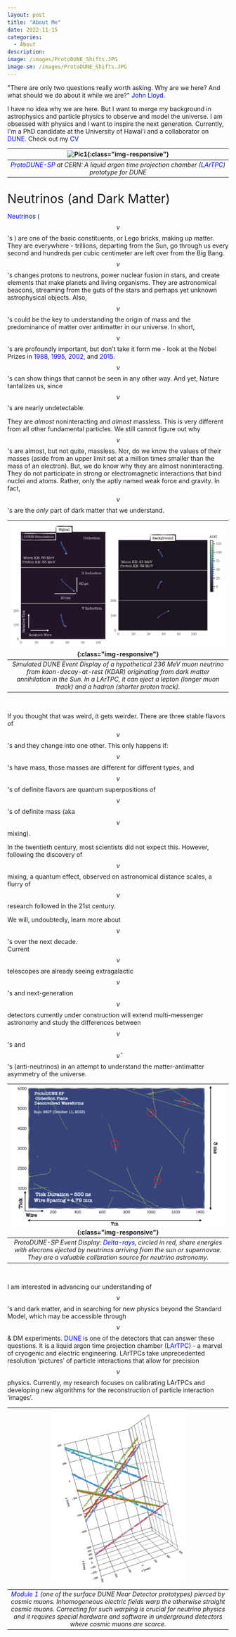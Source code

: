 ```yaml
---
layout: post
title: "About Me"
date: 2022-11-15
categories:
  - About
description:
image: /images/ProtoDUNE_Shifts.JPG
image-sm: /images/ProtoDUNE_Shifts.JPG
---
```


"There are only two questions really worth asking. Why are we here? And what should we do about it while we are?" <a href="https://www.ted.com/talks/john_lloyd_inventories_the_invisible" style="color: blue; text-decoration: none;">John Lloyd</a>.

I have no idea why we are here. But I want to merge my background in astrophysics and particle physics to observe and model the universe. I am obsessed with physics and I want to inspire the next generation. Currently, I'm a PhD candidate at the University of Hawai'i and a collaborator on <a href="https://lbnf-dune.fnal.gov/how-it-works/introduction/" style="color: blue; text-decoration: none;">DUNE</a>. Check out my <a href ="/assets/CV.pdf" style="color: blue; text-decoration: none;">CV</a>

| ![Pic1](/images/2018_June_ProtoDUNE.JPG){:class="img-responsive"} | 
|:--:| 
| *<a href="https://www.symmetrymagazine.org/article/protodune-in-pictures" style="color: blue; text-decoration: none;">ProtoDUNE-SP</a> at CERN: A liquid argon time projection chamber (<a href="https://en.wikipedia.org/wiki/Time_projection_chamber#The_Liquid_Argon_Time_Projection_Chamber_(LArTPC)" style="color: blue; text-decoration: none;">LArTPC</a>) prototype for DUNE* |

<br/>
<span style="font-size:2em;">Neutrinos (and Dark Matter)</span>
<br/>

<a href="https://neutrinos.fnal.gov/" style="color: blue; text-decoration: none;">Neutrinos</a> ( $$\nu$$'s ) are one of the basic constituents, or Lego bricks, making up matter.
They are everywhere - trillions, departing from the Sun, go through us every second and hundreds per cubic centimeter are left over from the Big Bang. $$\nu$$'s changes protons to neutrons, power nuclear fusion in stars, and create elements that make planets and living organisms. They are astronomical beacons, streaming from the guts of the stars and perhaps yet unknown astrophysical objects. Also, $$\nu$$'s could be the key to understanding the origin of mass and the predominance of matter over antimatter in our universe.
In short, $$\nu$$'s are profoundly important, but don’t take it form me - look at the Nobel Prizes in <a href="https://www.nobelprize.org/prizes/physics/1988/summary/" style="color: blue; text-decoration: none;">1988</a>, <a href="https://www.nobelprize.org/prizes/physics/1995/summary/" style="color: blue; text-decoration: none;">1995</a>, <a href="https://www.nobelprize.org/prizes/physics/2002/summary/" style="color: blue; text-decoration: none;">2002</a>, and <a href="https://www.nobelprize.org/prizes/physics/2015/summary/" style="color: blue; text-decoration: none;">2015</a>. $$\nu$$'s can show things that cannot be seen in any other way. And yet, Nature tantalizes us, since $$\nu$$'s are nearly undetectable.

They are *almost* noninteracting and *almost* massless.
This is very different from all other fundamental particles. 
We still cannot figure out why $$\nu$$'s are almost, but not quite, massless. 
Nor, do we know the values of their masses (aside from an upper limit set at a million times smaller than the mass of an electron). 
But, we do know why they are almost noninteracting. 
They do not participate in strong or electromagnetic interactions that bind nuclei and atoms. 
Rather, only the aptly named weak force and gravity. In fact, $$\nu$$'s are the *only* part of dark matter that we understand. 

| ![Pic2](/images/KDAR_Neutrino.png){:class="img-responsive"} | 
|:--:| 
| *Simulated DUNE Event Display of a hypothetical 236 MeV muon neutrino from kaon-decay-at-rest (KDAR) originating from dark matter annihilation in the Sun. In a LArTPC, it can eject a lepton (longer muon track) and a hadron (shorter proton track).* |

<br/>

If you thought that was weird, it gets weirder. 
There are three stable flavors of $$\nu$$'s and they change into one other. 
This only happens if: $$\nu$$'s have mass, those masses are different for different types, and  $$\nu$$'s of definite flavors are quantum superpositions of $$\nu$$'s of definite mass (aka $$\nu$$ mixing). 

In the twentieth century, most scientists did not expect this. 
However, following the discovery of $$\nu$$ mixing, a quantum effect, observed on astronomical distance scales, a flurry of $$\nu$$ research followed in the 21st century. 

We will, undoubtedly, learn more about $$\nu$$'s over the next decade.  
Current $$\nu$$ telescopes are already seeing extragalactic $$\nu$$'s and next-generation $$\nu$$ detectors currently under construction will extend multi-messenger astronomy and study the differences between $$\nu$$'s and $$\bar \nu$$'s (anti-neutrinos) in an attempt to understand the matter-antimatter asymmetry of the universe.

| ![Pic3](/images/DeltaRayExample.png){:class="img-responsive"} | 
|:--:| 
| *ProtoDUNE-SP Event Display: <a href="https://en.wikipedia.org/wiki/Delta_ray" style="color: blue; text-decoration: none;">Delta-rays</a>, circled in red, share energies with elecrons ejected by neutrinos arriving from the sun or supernovae. They are a valuable calibration source for neutrino astronomy.* |

<br/>

I am interested in advancing our understanding of $$\nu$$'s and dark matter, and in searching for new physics beyond the Standard Model, which may be accessible through $$\nu$$ & DM experiments. <a href="https://lbnf-dune.fnal.gov/how-it-works/introduction/" style="color: blue; text-decoration: none;">DUNE</a> is one of the detectors that can answer these questions. It is a liquid argon time projection chamber (<a href="https://en.wikipedia.org/wiki/Time_projection_chamber#The_Liquid_Argon_Time_Projection_Chamber_(LArTPC)" style="color: blue; text-decoration: none;">LArTPC</a>) - a marvel of cryogenic and electric engineering. LArTPCs take unprecedented resolution ‘pictures’ of particle interactions that allow for precision $$\nu$$ physics. Currently, my research focuses on calibrating LArTPCs and developing new algorithms for the reconstruction of particle interaction ‘images’.

| <img src="/images/Module1_Example.png" alt="drawing" width="300"/> | 
|:--:| 
| *<a href="https://news.fnal.gov/2021/06/dune-prototype-detector-argoncube-crosses-the-globe/" style="color: blue; text-decoration: none;">Module 1</a> (one of the surface DUNE Near Detector prototypes) pierced by cosmic muons. Inhomogeneous electric fields warp the otherwise straight cosmic muons. Correcting for such warping is crucial for neutrino physics and it requires special hardware and software in underground detectors where cosmic muons are scarce.* |

<br/>
